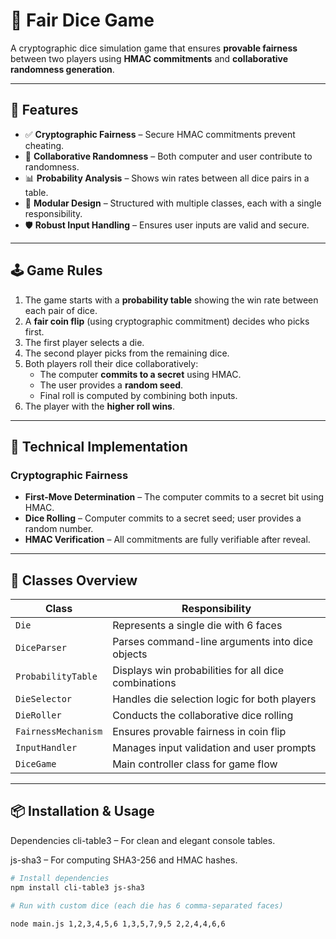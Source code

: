 # 🎲 Fair Dice Game

A cryptographic dice simulation game that ensures **provable fairness** between two players using **HMAC commitments** and **collaborative randomness generation**.

---

## 🚀 Features

- ✅ **Cryptographic Fairness** – Secure HMAC commitments prevent cheating.
- 🤝 **Collaborative Randomness** – Both computer and user contribute to randomness.
- 📊 **Probability Analysis** – Shows win rates between all dice pairs in a table.
- 🧩 **Modular Design** – Structured with multiple classes, each with a single responsibility.
- 🛡️ **Robust Input Handling** – Ensures user inputs are valid and secure.

---

## 🕹️ Game Rules

1. The game starts with a **probability table** showing the win rate between each pair of dice.
2. A **fair coin flip** (using cryptographic commitment) decides who picks first.
3. The first player selects a die.
4. The second player picks from the remaining dice.
5. Both players roll their dice collaboratively:
   - The computer **commits to a secret** using HMAC.
   - The user provides a **random seed**.
   - Final roll is computed by combining both inputs.
6. The player with the **higher roll wins**.

---

## 🔐 Technical Implementation

### Cryptographic Fairness

- **First-Move Determination** – The computer commits to a secret bit using HMAC.
- **Dice Rolling** – Computer commits to a secret seed; user provides a random number.
- **HMAC Verification** – All commitments are fully verifiable after reveal.

---

## 🧱 Classes Overview

| Class              | Responsibility                                      |
|--------------------|------------------------------------------------------|
| `Die`              | Represents a single die with 6 faces                |
| `DiceParser`       | Parses command-line arguments into dice objects     |
| `ProbabilityTable` | Displays win probabilities for all dice combinations|
| `DieSelector`      | Handles die selection logic for both players        |
| `DieRoller`        | Conducts the collaborative dice rolling             |
| `FairnessMechanism`| Ensures provable fairness in coin flip              |
| `InputHandler`     | Manages input validation and user prompts           |
| `DiceGame`         | Main controller class for game flow                 |

---

## 📦 Installation & Usage

Dependencies
cli-table3 – For clean and elegant console tables.

js-sha3 – For computing SHA3-256 and HMAC hashes.

```bash
# Install dependencies
npm install cli-table3 js-sha3

# Run with custom dice (each die has 6 comma-separated faces)

node main.js 1,2,3,4,5,6 1,3,5,7,9,5 2,2,4,4,6,6
